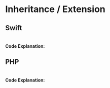 # Inheritance / Extension

## Swift
```swift
```
#### Code Explanation:
## PHP
```php
```
#### Code Explanation: